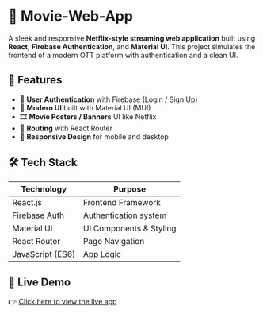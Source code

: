 # 🍿 Movie-Web-App

A sleek and responsive **Netflix-style streaming web application** built using **React**, **Firebase Authentication**, and **Material UI**. This project simulates the frontend of a modern OTT platform with authentication and a clean UI.

## 🚀 Features

- 🔐 **User Authentication** with Firebase (Login / Sign Up)
- 🎨 **Modern UI** built with Material UI (MUI)
- 🎞️ **Movie Posters / Banners** UI like Netflix
- 🔁 **Routing** with React Router
- 📱 **Responsive Design** for mobile and desktop

## 🛠️ Tech Stack

| Technology      | Purpose                        |
|----------------|--------------------------------|
| React.js        | Frontend Framework             |
| Firebase Auth   | Authentication system          |
| Material UI     | UI Components & Styling        |
| React Router    | Page Navigation                |
| JavaScript (ES6)| App Logic                      |

## 🔗 Live Demo

👉 [Click here to view the live app](https://movie-app-ochre-three.vercel.app/)  

